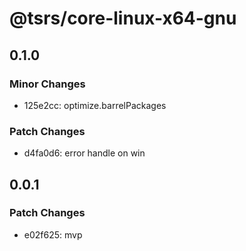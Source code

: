 # @tsrs/core-linux-x64-gnu

## 0.1.0

### Minor Changes

- 125e2cc: optimize.barrelPackages

### Patch Changes

- d4fa0d6: error handle on win

## 0.0.1

### Patch Changes

- e02f625: mvp
